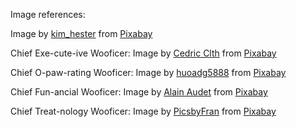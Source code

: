 Image references:

Image by <a href="https://pixabay.com/users/kim_hester-3648659/?utm_source=link-attribution&amp;utm_medium=referral&amp;utm_campaign=image&amp;utm_content=1785760">kim_hester</a> from <a href="https://pixabay.com/?utm_source=link-attribution&amp;utm_medium=referral&amp;utm_campaign=image&amp;utm_content=1785760">Pixabay</a>

Chief Exe-cute-ive Wooficer:
Image by <a href="https://pixabay.com/users/elvisclth-448505/?utm_source=link-attribution&amp;utm_medium=referral&amp;utm_campaign=image&amp;utm_content=1381186">Cedric Clth</a> from <a href="https://pixabay.com/?utm_source=link-attribution&amp;utm_medium=referral&amp;utm_campaign=image&amp;utm_content=1381186">Pixabay</a>

Chief O-paw-rating Wooficer:
Image by <a href="https://pixabay.com/users/huoadg5888-8934889/?utm_source=link-attribution&amp;utm_medium=referral&amp;utm_campaign=image&amp;utm_content=4415649">huoadg5888</a> from <a href="https://pixabay.com/?utm_source=link-attribution&amp;utm_medium=referral&amp;utm_campaign=image&amp;utm_content=4415649">Pixabay</a>

Chief Fun-ancial Wooficer:
Image by <a href="https://pixabay.com/users/alainaudet-631535/?utm_source=link-attribution&amp;utm_medium=referral&amp;utm_campaign=image&amp;utm_content=562723">Alain Audet</a> from <a href="https://pixabay.com/?utm_source=link-attribution&amp;utm_medium=referral&amp;utm_campaign=image&amp;utm_content=562723">Pixabay</a>

Chief Treat-nology Wooficer:
Image by <a href="https://pixabay.com/users/picsbyfran-6087762/?utm_source=link-attribution&amp;utm_medium=referral&amp;utm_campaign=image&amp;utm_content=2785074">PicsbyFran</a> from <a href="https://pixabay.com/?utm_source=link-attribution&amp;utm_medium=referral&amp;utm_campaign=image&amp;utm_content=2785074">Pixabay</a>